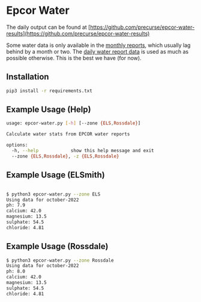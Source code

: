 # Epcor Water 
The daily output can be found at [https://github.com/precurse/epcor-water-results](https://github.com/precurse/epcor-water-results)

Some water data is only available in the [monthly reports](https://www.epcor.com/products-services/water/water-quality/Pages/water-quality-reports-edmonton.aspx#/waterworks_), which usually lag behind by a month or two. The [daily water report data](https://www.epcor.com/products-services/water/water-quality/Pages/daily-water-quality.aspx) is used as much as possible otherwise. This is the best we have (for now).

## Installation
```sh
pip3 install -r requirements.txt
```

## Example Usage (Help)
```sh
usage: epcor-water.py [-h] [--zone {ELS,Rossdale}]

Calculate water stats from EPCOR water reports

options:
  -h, --help            show this help message and exit
  --zone {ELS,Rossdale}, -z {ELS,Rossdale}
```

## Example Usage (ELSmith)
```sh

$ python3 epcor-water.py --zone ELS
Using data for october-2022
ph: 7.9
calcium: 42.0
magnesium: 13.5
sulphate: 54.5
chloride: 4.81
```

## Example Usage (Rossdale)
```sh
$ python3 epcor-water.py --zone Rossdale
Using data for october-2022
ph: 8.0
calcium: 42.0
magnesium: 13.5
sulphate: 54.5
chloride: 4.81
```
